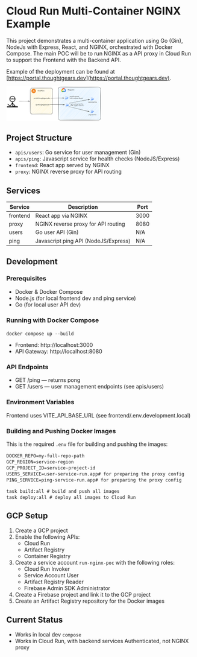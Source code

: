 # Cloud Run Multi-Container NGINX Example

This project demonstrates a multi-container application using Go (Gin), NodeJs with Express, React, and NGINX, 
orchestrated with Docker Compose. The main POC will be to run NGINX as a API proxy in Cloud Run to support the Frontend 
with the Backend API.

Example of the deployment can be found at [https://portal.thoughtgears.dev](https://portal.thoughtgears.dev).

<img src="assets/images/nginx-poc.png" alt="Description" width="50%" />

## Project Structure

* `apis/users`: Go service for user management (Gin)
* `apis/ping`: Javascript service for health checks (NodeJS/Express)
* `frontend`: React app served by NGINX
* `proxy`: NGINX reverse proxy for API routing

## Services

| Service  | Description                          | Port |
|----------|--------------------------------------|------|
| frontend | React app via NGINX                  | 3000 |
| proxy    | NGINX reverse proxy for API routing  | 8080 |
| users    | Go user API (Gin)                    | N/A  |
| ping     | Javascript ping API (NodeJS/Express) | N/A  |

## Development

### Prerequisites

* Docker & Docker Compose
* Node.js (for local frontend dev and ping service)
* Go (for local user API dev)

### Running with Docker Compose

`docker compose up --build`

* Frontend: http://localhost:3000
* API Gateway: http://localhost:8080

### API Endpoints

* GET /ping — returns pong
* GET /users — user management endpoints (see apis/users)

### Environment Variables

Frontend uses VITE_API_BASE_URL (see frontend/.env.development.local)

### Building and Pushing Docker Images

This is the required `.env` file for building and pushing the images:

```dotenv
DOCKER_REPO=my-full-repo-path
GCP_REGION=service-region
GCP_PROJECT_ID=service-project-id
USERS_SERVICE=user-service-run.app# for preparing the proxy config
PING_SERVICE=ping-service-run.app# for preparing the proxy config
```

```shell
task build:all # build and push all images
task deploy:all # deploy all images to Cloud Run
```

## GCP Setup

1. Create a GCP project
2. Enable the following APIs:
   - Cloud Run
   - Artifact Registry
   - Container Registry
3. Create a service account `run-nginx-poc` with the following roles:
   - Cloud Run Invoker
   - Service Account User
   - Artifact Registry Reader
   - Firebase Admin SDK Administrator
4. Create a Firebase project and link it to the GCP project
5. Create an Artifact Registry repository for the Docker images

## Current Status

* Works in local dev `compose`
* Works in Cloud Run, with backend services Authenticated, not NGINX proxy